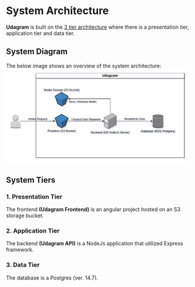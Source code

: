 # System Architecture

**Udagram** is built on
the [3 tier architecture](https://en.wikipedia.org/wiki/Multitier_architecture#Three-tier_architecture) where there is a
presentation tier, application tier and data tier.

## System Diagram

The below image shows an overview of the system architecture:
![](../assets/System%20Architecture.drawio.png)

## System Tiers

### 1. Presentation Tier

The frontend **(Udagram Frontend)** is an angular project hosted on an S3 storage bucket.

### 2. Application Tier

The backend **(Udagram API)** is a NodeJs application that utilized Express framework.

### 3. Data Tier

The database is a Postgres (ver. 14.7).